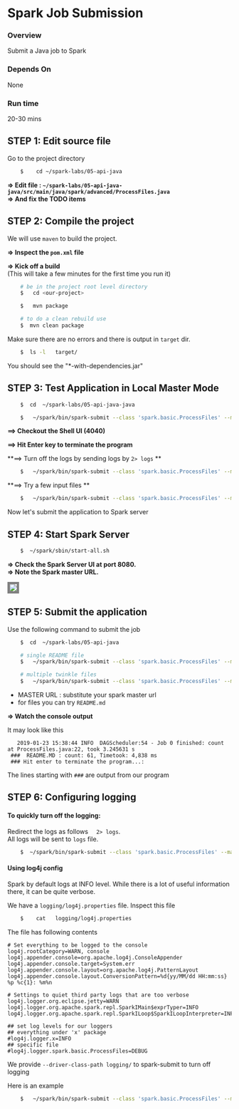 <link rel='stylesheet' href='../assets/css/main.css'/>

Spark Job Submission
==================================

### Overview
Submit a Java job to Spark

### Depends On
None

### Run time
20-30 mins


## STEP 1: Edit source file

Go to the project directory

```bash
    $    cd ~/spark-labs/05-api-java
```


**=> Edit file : `~/spark-labs/05-api-java-java/src/main/java/spark/advanced/ProcessFiles.java`**  
**=> And fix the TODO items**


## STEP 2: Compile the project

We will use `maven` to build the project.  

**=> Inspect the `pom.xml` file**


**=> Kick off a build**  
(This will take a few minutes for the first time you run it)

```bash
    # be in the project root level directory
    $   cd <our-project>

    $   mvn package

    # to do a clean rebuild use
    $  mvn clean package
```

Make sure there are no errors and there is output in `target` dir.

```bash
    $  ls -l   target/
```

You should see the "*-with-dependencies.jar"

## STEP 3: Test Application in Local Master Mode

```bash
    $  cd  ~/spark-labs/05-api-java-java

    $   ~/spark/bin/spark-submit --class 'spark.basic.ProcessFiles' --master local[*]  target/spark.basic-2.11-jar-with-dependencies.jar    README.md
```

**==> Checkout the Shell UI (4040)**   

**==> Hit Enter key to terminate the program**

**==> Turn off the logs by sending logs by `2> logs` **   

```bash
    $   ~/spark/bin/spark-submit --class 'spark.basic.ProcessFiles' --master local[*]  target/spark.basic-2.11-jar-with-dependencies.jar    README.md  2> logs
```

**==> Try a few input files **
```bash
    $   ~/spark/bin/spark-submit --class 'spark.basic.ProcessFiles' --master local[*]  target/spark.basic-2.11-jar-with-dependencies.jar    /data/text/twinkle/*  2> logs
```


Now let's submit the application to Spark server

## STEP 4: Start Spark Server

```bash
    $  ~/spark/sbin/start-all.sh
```

**=> Check the Spark Server UI at port 8080.**  
**=> Note the Spark master URL.**  

<img src="../assets/images/4.1b.png" style="border: 5px solid grey; max-width:100%;"/>


## STEP 5: Submit the application

Use the following command to submit the job

```bash
    $  cd  ~/spark-labs/05-api-java

    # single README file
    $   ~/spark/bin/spark-submit --class 'spark.basic.ProcessFiles' --master MASTER_URL  target/spark.basic-2.11-jar-with-dependencies.jar    README.md   2> logs

    # multiple twinkle files
    $   ~/spark/bin/spark-submit --class 'spark.basic.ProcessFiles' --master MASTER_URL  target/spark.basic-2.11-jar-with-dependencies.jar    /data/text/twinkle/*  2> logs
```

* MASTER URL : substitute your spark master url
* for files you can try `README.md`

**=> Watch the console output**

It may look like this

```console
   2019-01-23 15:38:44 INFO  DAGScheduler:54 - Job 0 finished: count at ProcessFiles.java:22, took 3.245631 s
 ###  README.MD : count: 61, Timetook: 4,838 ms 
 ### Hit enter to terminate the program...:

```
The lines starting with `###` are output from our program


## STEP 6:  Configuring logging

#### To quickly turn off the logging:
Redirect the logs as follows `  2> logs`.   
All logs will be sent to `logs` file.  
```bash
    $  ~/spark/bin/spark-submit --class 'spark.basic.ProcessFiles' --master MASTER_URL  target/spark.basic-2.11-jar-with-dependencies.jar    <files to process>    2>  logs
```

#### Using log4j config
Spark by default logs at INFO level.  While there is a lot of useful information there, it can be quite verbose.

We have a `logging/log4j.properties` file.  Inspect this file

```bash
    $    cat   logging/log4j.properties
```


The file has following contents

```
# Set everything to be logged to the console
log4j.rootCategory=WARN, console
log4j.appender.console=org.apache.log4j.ConsoleAppender
log4j.appender.console.target=System.err
log4j.appender.console.layout=org.apache.log4j.PatternLayout
log4j.appender.console.layout.ConversionPattern=%d{yy/MM/dd HH:mm:ss} %p %c{1}: %m%n

# Settings to quiet third party logs that are too verbose
log4j.logger.org.eclipse.jetty=WARN
log4j.logger.org.apache.spark.repl.SparkIMain$exprTyper=INFO
log4j.logger.org.apache.spark.repl.SparkILoop$SparkILoopInterpreter=INFO

## set log levels for our loggers
## everything under 'x' package
#log4j.logger.x=INFO
## specific file
#log4j.logger.spark.basic.ProcessFiles=DEBUG
```



We provide `--driver-class-path logging/`  to spark-submit to turn off logging

Here is an example

```bash
    $   ~/spark/bin/spark-submit --class 'spark.basic.ProcessFiles' --master local[*]  --driver-class-path logging/  target/spark.basic-2.11-jar-with-dependencies.jar    README.md
```
